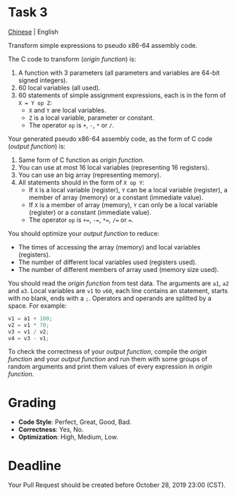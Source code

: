 # Task 3
[Chinese](README.zh.md) | English

Transform simple expressions to pseudo x86-64 assembly code.

The C code to transform (*origin function*) is:

1. A function with 3 parameters (all parameters and variables are 64-bit signed integers).
2. 60 local variables (all used).
3. 60 statements of simple assignment expressions, each is in the form of `X = Y op Z`:
    * `X` and `Y` are local variables.
    * `Z` is a local variable, parameter or constant.
    * The operator `op` is `+`, `-`, `*` or `/`.

Your generated pseudo x86-64 assembly code, as the form of C code (*output function*) is:

1. Same form of C function as *origin function*.
2. You can use at most 16 local variables (representing 16 registers).
3. You can use an big array (representing memory).
4. All statements should in the form of `X op Y`:
    * If `X` is a local variable (register), `Y` can be a local variable (register), a member of array (memory) or a constant (immediate value).
    * If `X` is a member of array (memory), `Y` can only be a local variable (register) or a constant (immediate value).
    * The operator `op` is `+=`, `-=`, `*=`, `/=` or `=`.

You should optimize your *output function* to reduce:

* The times of accessing the array (memory) and local variables (registers).
* The number of different local variables used (registers used).
* The number of different members of array used (memory size used).

You should read the *origin function* from test data. The arguments are `a1`, `a2` and `a3`. Local variables are `v1` to `v60`, each line contains an statement, starts with no blank, ends with a `;`. Operators and operands are splitted by a space. For example:

```c
v1 = a1 + 100;
v2 = v1 * 70;
v3 = v1 / v2;
v4 = v3 - v1;
```

To check the correctness of your *output function*, compile the *origin function* and your *output function* and run them with some groups of random arguments and print them values of every expression in *origin function*.

# Grading
* **Code Style**: Perfect, Great, Good, Bad.
* **Correctness**: Yes, No.
* **Optimization**: High, Medium, Low.

# Deadline
Your Pull Request should be created before October 28, 2019 23:00 (CST).
